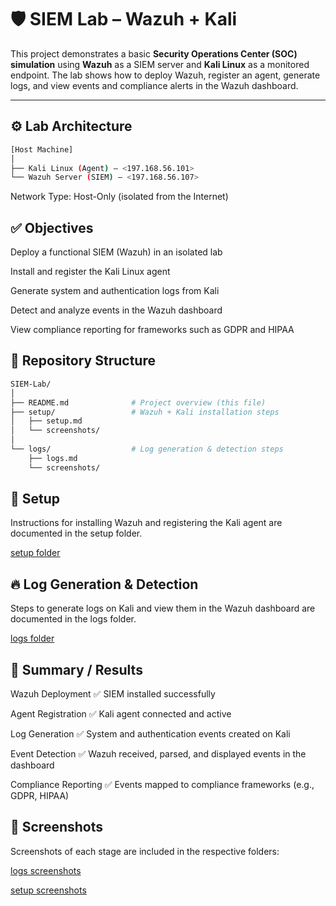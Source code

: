 # 🛡️ SIEM Lab – Wazuh + Kali  

This project demonstrates a basic **Security Operations Center (SOC) simulation** using **Wazuh** as a SIEM server and **Kali Linux** as a monitored endpoint. The lab shows how to deploy Wazuh, register an agent, generate logs, and view events and compliance alerts in the Wazuh dashboard.  

---

## ⚙️ Lab Architecture  

```bash
[Host Machine]
│
├── Kali Linux (Agent) – <197.168.56.101>
└── Wazuh Server (SIEM) – <197.168.56.107>
```

Network Type: Host-Only (isolated from the Internet)

## ✅ Objectives

Deploy a functional SIEM (Wazuh) in an isolated lab

Install and register the Kali Linux agent

Generate system and authentication logs from Kali

Detect and analyze events in the Wazuh dashboard

View compliance reporting for frameworks such as GDPR and HIPAA

## 📂 Repository Structure
```bash
SIEM-Lab/
│
├── README.md              # Project overview (this file)
├── setup/                 # Wazuh + Kali installation steps
│   ├── setup.md
│   └── screenshots/
│
└── logs/                  # Log generation & detection steps
    ├── logs.md
    └── screenshots/
```

## 🚀 Setup

Instructions for installing Wazuh and registering the Kali agent are documented in the setup folder.

[setup folder](./setup.md/)

## 🔥 Log Generation & Detection

Steps to generate logs on Kali and view them in the Wazuh dashboard are documented in the logs folder.

[logs folder](./logs.md/)


## 📝 Summary / Results

Wazuh Deployment	✅ SIEM installed successfully

Agent Registration	✅ Kali agent connected and active

Log Generation	✅ System and authentication events created on Kali

Event Detection	✅ Wazuh received, parsed, and displayed events in the dashboard

Compliance Reporting ✅ Events mapped to compliance frameworks (e.g., GDPR, HIPAA)

## 📸 Screenshots

Screenshots of each stage are included in the respective folders:

[logs screenshots](./screenshots/logs.md/)

[setup screenshots](./screenshots/setup.md/)

